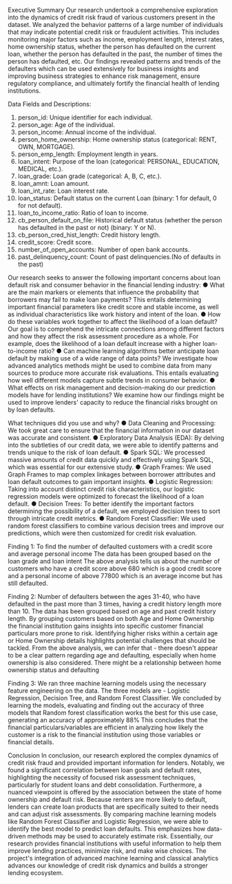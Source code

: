 Executive Summary
Our research undertook a comprehensive exploration into the dynamics of credit risk
fraud of various customers present in the dataset. We analyzed the behavior patterns of
a large number of individuals that may indicate potential credit risk or fraudulent
activities. This includes monitoring major factors such as income, employment length,
interest rates, home ownership status, whether the person has defaulted on the current
loan, whether the person has defaulted in the past, the number of times the person has
defaulted, etc. Our findings revealed patterns and trends of the defaulters which can be
used extensively for business insights and improving business strategies to enhance
risk management, ensure regulatory compliance, and ultimately fortify the financial
health of lending institutions.


Data Fields and Descriptions:
1. person_id: Unique identifier for each individual.
2. person_age: Age of the individual.
3. person_income: Annual income of the individual.
4. person_home_ownership: Home ownership status (categorical: RENT, OWN,
MORTGAGE).
5. person_emp_length: Employment length in years.
6. loan_intent: Purpose of the loan (categorical: PERSONAL, EDUCATION, MEDICAL,
etc.).
7. loan_grade: Loan grade (categorical: A, B, C, etc.).
8. loan_amnt: Loan amount.
9. loan_int_rate: Loan interest rate.
10. loan_status: Default status on the current Loan (binary: 1 for default, 0 for not default).
11. loan_to_income_ratio: Ratio of loan to income.
12. cb_person_default_on_file: Historical default status (whether the person has defaulted
in the past or not) (binary: Y or N).
13. cb_person_cred_hist_length: Credit history length.
14. credit_score: Credit score.
15. number_of_open_accounts: Number of open bank accounts.
16. past_delinquency_count: Count of past delinquencies.(No of defaults in the past)


Our research seeks to answer the following important concerns about loan default risk and
consumer behavior in the financial lending industry:
● What are the main markers or elements that influence the probability that borrowers may
fail to make loan payments? This entails determining important financial parameters like
credit score and stable income, as well as individual characteristics like work history and
intent of the loan.
● How do these variables work together to affect the likelihood of a loan default? Our goal
is to comprehend the intricate connections among different factors and how they affect
the risk assessment procedure as a whole. For example, does the likelihood of a loan
default increase with a higher loan-to-income ratio?
● Can machine learning algorithms better anticipate loan default by making use of a wide
range of data points? We investigate how advanced analytics methods might be used to
combine data from many sources to produce more accurate risk evaluations. This entails
evaluating how well different models capture subtle trends in consumer behavior.
● What effects on risk management and decision-making do our prediction models have
for lending institutions? We examine how our findings might be used to improve lenders'
capacity to reduce the financial risks brought on by loan defaults.



What techniques did you use and why?
● Data Cleaning and Processing: We took great care to ensure that the financial
information in our dataset was accurate and consistent.
● Exploratory Data Analysis (EDA): By delving into the subtleties of our credit data, we
were able to identify patterns and trends unique to the risk of loan default.
● Spark SQL: We processed massive amounts of credit data quickly and effectively using
Spark SQL, which was essential for our extensive study.
● Graph Frames: We used Graph Frames to map complex linkages between borrower
attributes and loan default outcomes to gain important insights.
● Logistic Regression: Taking into account distinct credit risk characteristics, our logistic
regression models were optimized to forecast the likelihood of a loan default.
● Decision Trees: To better identify the important factors determining the possibility of a
default, we employed decision trees to sort through intricate credit metrics.
● Random Forest Classifier: We used random forest classifiers to combine various
decision trees and improve our predictions, which were then customized for credit risk
evaluation.



Finding 1:
To find the number of defaulted customers with a credit score and average personal income
The data has been grouped based on the loan grade and loan intent
The above analysis tells us about the number of customers who have a credit score above 680
which is a good credit score and a personal income of above 77800 which is an average income
but has still defaulted.


Finding 2:
Number of defaulters between the ages 31-40, who have defaulted in the past more than 3
times, having a credit history length more than 10.
The data has been grouped based on age and past credit history length.
By grouping customers based on both Age and Home Ownership the financial institution gains
insights into specific customer financial particulars more prone to risk. Identifying higher risks
within a certain age or Home Ownership details highlights potential challenges that should be
tackled.
From the above analysis, we can infer that - there doesn't appear to be a clear pattern regarding
age and defaulting, especially when home ownership is also considered. There might be a
relationship between home ownership status and defaulting


Finding 3:
We ran three machine learning models using the necessary feature engineering on the data.
The three models are - Logistic Regression, Decision Tree, and Random Forest Classifier.
We concluded by learning the models, evaluating and finding out the accuracy of three models
that Random forest classification works the best for this use case, generating an accuracy of
approximately 88%
This concludes that the financial particulars/variables are efficient in analyzing how likely the
customer is a risk to the financial institution using those variables or financial details.



Conclusion
In conclusion, our research explored the complex dynamics of credit risk fraud and provided
important information for lenders. Notably, we found a significant correlation between loan goals
and default rates, highlighting the necessity of focused risk assessment techniques, particularly
for student loans and debt consolidation. Furthermore, a nuanced viewpoint is offered by the
association between the state of home ownership and default risk. Because renters are more
likely to default, lenders can create loan products that are specifically suited to their needs and
can adjust risk assessments. By comparing machine learning models like Random Forest
Classifier and Logistic Regression, we were able to identify the best model to predict loan
defaults. This emphasizes how data-driven methods may be used to accurately estimate risk.
Essentially, our research provides financial institutions with useful information to help them
improve lending practices, minimize risk, and make wise choices. The project's integration of
advanced machine learning and classical analytics advances our knowledge of credit risk
dynamics and builds a stronger lending ecosystem.
